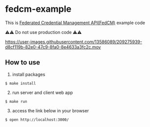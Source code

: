 # fedcm-example

This is [Federated Credential Management API(FedCM)](https://fedidcg.github.io/FedCM/) example code

:warning::warning: Do not use production code :warning::warning:

https://user-images.githubusercontent.com/13586089/209275939-d8cf119b-82e0-47c9-8fa0-8e4633a3fc2c.mov

## How to use

1. install packages
```
$ make install
```

2. run server and client web app
```
$ make run
```

3. access the link below in your browser
```
$ open http://localhost:3000/
```
